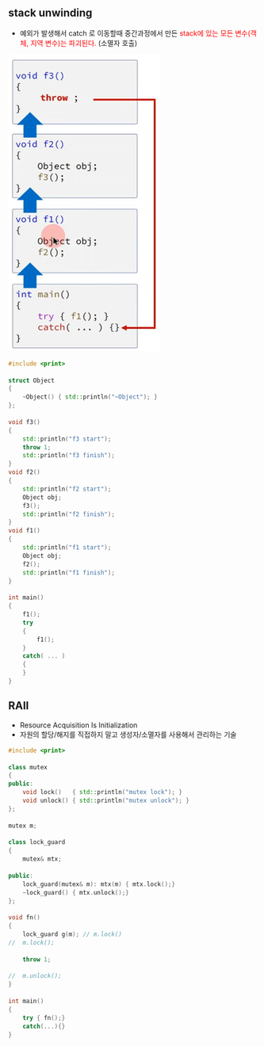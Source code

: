 <style>
r { color: Red }
o { color: Orange }
g { color: Green }
</style>

## stack unwinding
- 예외가 발생해서 catch 로 이동할때 중간과정에서 만든 <r>stack에 있는 모든 변수(객체, 지역 변수)는 파괴된다.</r> (소멸자 호출)

![](../img/7-04_stack_unwinding.png)

```c++
#include <print>

struct Object 
{ 
	~Object() { std::println("~Object"); } 
};

void f3() 
{
	std::println("f3 start");
	throw 1;
	std::println("f3 finish");
}
void f2() 
{ 
	std::println("f2 start");
	Object obj; 
	f3();
	std::println("f2 finish");
}
void f1() 
{ 
	std::println("f1 start");
	Object obj; 
	f2();
	std::println("f1 finish");
}

int main()
{
	f1();
	try
	{
		f1();
	}
	catch( ... )
	{
	}
}
```

## RAII 
- Resource Acquisition Is Initialization
- 자원의 할당/해지를 직접하지 말고 생성자/소멸자를 사용해서 관리하는 기술

```c++
#include <print>

class mutex
{
public:
	void lock()   { std::println("mutex lock"); }
	void unlock() { std::println("mutex unlock"); }
};

mutex m;

class lock_guard
{
	mutex& mtx;

public:
	lock_guard(mutex& m): mtx(m) { mtx.lock();}
	~lock_guard() { mtx.unlock();}
};

void fn()
{
	lock_guard g(m); // m.lock()
//	m.lock();
	
	throw 1;

//	m.unlock();
}

int main()
{
	try { fn();} 
	catch(...){}
}
```